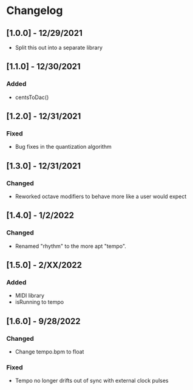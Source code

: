 # Changelog
## [1.0.0] - 12/29/2021
* Split this out into a separate library
## [1.1.0] - 12/30/2021
### Added
* centsToDac()
## [1.2.0] - 12/31/2021
### Fixed
* Bug fixes in the quantization algorithm
## [1.3.0] - 12/31/2021
### Changed
* Reworked octave modifiers to behave more like a user would expect
## [1.4.0] - 1/2/2022
### Changed
* Renamed "rhythm" to the more apt "tempo".
## [1.5.0] - 2/XX/2022
### Added
* MIDI library
* isRunning to tempo
## [1.6.0] - 9/28/2022
### Changed
* Change tempo.bpm to float
### Fixed
* Tempo no longer drifts out of sync with external clock pulses
